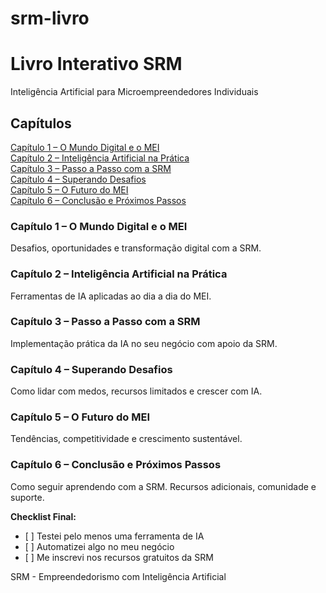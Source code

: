 # srm-livro

<head>
    <h1>Livro Interativo SRM</h1>
    <p>Inteligência Artificial para Microempreendedores Individuais</p>
  
  <section>
    <h2>Capítulos</h2>
    <a href="#cap1">Capítulo 1 – O Mundo Digital e o MEI</a>
    <section>
    <a href="#cap2">Capítulo 2 – Inteligência Artificial na Prática</a>
    <section>
    <a href="#cap3">Capítulo 3 – Passo a Passo com a SRM</a>
    <section>
    <a href="#cap4">Capítulo 4 – Superando Desafios</a>
    <section>
    <a href="#cap5">Capítulo 5 – O Futuro do MEI</a>
    <section>
    <a href="#cap6">Capítulo 6 – Conclusão e Próximos Passos</a>
    
  </section>

  <section id="cap1">
    <h3>Capítulo 1 – O Mundo Digital e o MEI</h3>
    <p>Desafios, oportunidades e transformação digital com a SRM.</p>
  </section>
  <section id="cap2">
    <h3>Capítulo 2 – Inteligência Artificial na Prática</h3>
    <p>Ferramentas de IA aplicadas ao dia a dia do MEI.</p>
  </section>
  <section id="cap3">
    <h3>Capítulo 3 – Passo a Passo com a SRM</h3>
    <p>Implementação prática da IA no seu negócio com apoio da SRM.</p>
  </section>
  <section id="cap4">
    <h3>Capítulo 4 – Superando Desafios</h3>
    <p>Como lidar com medos, recursos limitados e crescer com IA.</p>
  </section>
  <section id="cap5">
    <h3>Capítulo 5 – O Futuro do MEI</h3>
    <p>Tendências, competitividade e crescimento sustentável.</p>
  </section>
  <section id="cap6">
    <h3>Capítulo 6 – Conclusão e Próximos Passos</h3>
    <p>Como seguir aprendendo com a SRM. Recursos adicionais, comunidade e suporte.</p>
    <div class="checklist">
      <strong>Checklist Final:</strong>
      <ul>
        <li>[ ] Testei pelo menos uma ferramenta de IA</li>
        <li>[ ] Automatizei algo no meu negócio</li>
        <li>[ ] Me inscrevi nos recursos gratuitos da SRM</li>
      </ul>
    </div>
  </section>

  <footer>
    <p>SRM - Empreendedorismo com Inteligência Artificial</p>

